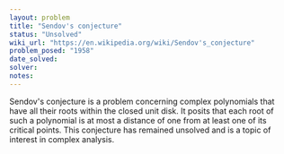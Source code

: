 ```yaml
---
layout: problem
title: "Sendov's conjecture"
status: "Unsolved"
wiki_url: "https://en.wikipedia.org/wiki/Sendov's_conjecture"
problem_posed: "1958"
date_solved:
solver:
notes:
---
```

Sendov's conjecture is a problem concerning complex polynomials that have all their roots within the closed unit disk. It posits that each root of such a polynomial is at most a distance of one from at least one of its critical points. This conjecture has remained unsolved and is a topic of interest in complex analysis.